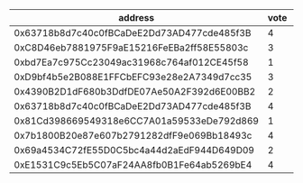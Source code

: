 address|vote|timestamp|signature
---|---|---|---
0x63718b8d7c40c0fBCaDeE2Dd73AD477cde485f3B|4|1607434645|0xeb02557ceaaa00d0d1da6abf41edd7061f8bd9d0d1a32656b3991929ebbabbcf2b7bed60b7baefda350d16241db2d9b4baefdc3dccc77daa67c1a66d87ff0e1c1c
0xC8D46eb7881975F9aE15216FeEBa2ff58E55803c|3|1607434657|0x530db499f2ff04db57bc78aabbe2624fe27d5af4fac37ab5899578da5e4ae51553f616fa5dc4cf4f001644d2d70ea23f1223713eadfc7e2e38602c22f9cf67ab1c
0xbd7Ea7c975Cc23049ac31968c764af012CE45f58|1|1607434667|0xfbacc78a6709ebc4b637de1f79f526126d219f4f277ff35ea6d2a2a75e2f7b2f039536a008589374b52a8a34a3866c9d50943d32903082db3cc669fbd1deb4741c
0xD9bf4b5e2B088E1FFCbEFC93e28e2A7349d7cc35|3|1607434706|0xfc35bdab6c13135d53e68c80c901d6131c1ea3d3914dd13f0cc1bd1eb47aa567182589e2abc4827a12e49b6f7027276bcf354a92865305c2dc8590a3d0cf4b6d1c
0x4390B2D1dF680b3DdfDE07Ae50A2F392d6E00BB2|2|1607434785|0x377564d9e6076a376ce7dcbbe5577dcfb7cf2f9289218db0b645e4e8d6c4d3626905cd8e17ed4a3a2803dd335c2a4a0120e4281bfe0dd286895c11b55951e75f1b
0x63718b8d7c40c0fBCaDeE2Dd73AD477cde485f3B|4|1607435060|0xc044d7732cf3f1949275d63d3ac52e5abcb15b620da793ba6b03a46e1e8dbf02598a3beeb955aa2e29f1feee53ec758c26bb436ae10c4e460664d1ab81ff90001b
0x81Cd398669549318e6CC7A01a59533eDe792d869|1|1607435486|0x09d185b97d8b59cc805c3dca6351a0dadbafb209781a49eaf910dd39a09beda3600fa35b184f03540dbcc8615340e7a0726b7e15453a1cd579ecbdfbac858a2c1b
0x7b1800B20e87e607b2791282dfF9e069Bb18493c|4|1607435837|0x08db2663167f7e1fd6e6db2f96d0f8a11dedf00efc0b9a9d0ef79c79f106ebdf64296b89317adba15551657d5b49be36202e5806883c5f0c25d63c9a59f9a65d1b
0x69a4534C72fE55D0C5bc4a44d2aEdF944D649D09|2|1607439028|0x92af2403d26192a355149abb12c4753f0fb45e9858b028f63b367d1269cc99d61ea92cddcf92777db91509c9d5ee4c4ed29c4249feed92d87dcf1171861cb4781c
0xE1531C9c5Eb5C07aF24AA8fb0B1Fe64ab5269bE4|4|1607441596|0x0fd2c3998fc51c9f13542623e243f3ab66b85fb42578bab63a083d536dbf42fc1c6af9e1929e0ecc0115c53508af25b6dff06031a388804b12c41bddcd8cd1541c